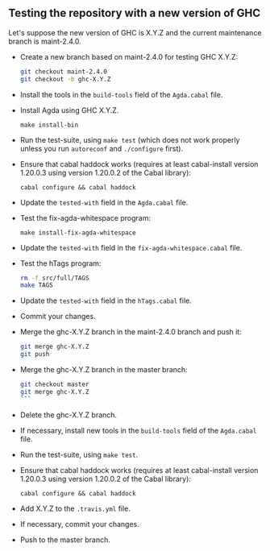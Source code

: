 Testing the repository with a new version of GHC
-------

Let's suppose the new version of GHC is X.Y.Z and the current
maintenance branch is maint-2.4.0.

* Create a new branch based on maint-2.4.0 for testing GHC X.Y.Z:

  ````bash
  git checkout maint-2.4.0
  git checkout -b ghc-X.Y.Z
  ````

* Install the tools in the `build-tools` field of the `Agda.cabal`
  file.

* Install Agda using GHC X.Y.Z.

  `make install-bin`

* Run the test-suite, using `make test` (which does not work properly
  unless you run `autoreconf` and `./configure` first).

* Ensure that cabal haddock works (requires at least cabal-install
  version 1.20.0.3 using version 1.20.0.2 of the Cabal library):

  `cabal configure && cabal haddock`

* Update the `tested-with` field in the `Agda.cabal` file.

* Test the fix-agda-whitespace program:

  `make install-fix-agda-whitespace`

* Update the `tested-with` field in the `fix-agda-whitespace.cabal` file.

* Test the hTags program:

  ````bash
  rm -f src/full/TAGS
  make TAGS
  ````

* Update the `tested-with` field in the `hTags.cabal` file.

* Commit your changes.

* Merge the ghc-X.Y.Z branch in the maint-2.4.0 branch and push it:

  ````bash
  git merge ghc-X.Y.Z
  git push
  ````

* Merge the ghc-X.Y.Z branch in the master branch:

  ````bash
  git checkout master
  git merge ghc-X.Y.Z
  ```

* Delete the ghc-X.Y.Z branch.

* If necessary, install new tools in the `build-tools` field of the
  `Agda.cabal` file.

* Run the test-suite, using `make test`.

* Ensure that cabal haddock works (requires at least cabal-install
  version 1.20.0.3 using version 1.20.0.2 of the Cabal library):

  `cabal configure && cabal haddock`

* Add X.Y.Z to the `.travis.yml` file.

* If necessary, commit your changes.

* Push to the master branch.
